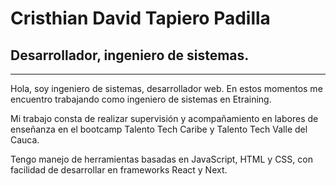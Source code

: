# Cristhian David Tapiero Padilla
## Desarrollador, ingeniero de sistemas.
---
Hola, soy ingeniero de sistemas, desarrollador web.
En estos momentos me encuentro trabajando como ingeniero de sistemas en Etraining. 

Mi trabajo consta de realizar supervisión y acompañamiento en labores de enseñanza en el bootcamp Talento Tech Caribe y Talento Tech Valle del Cauca.

Tengo manejo de herramientas basadas en JavaScript, HTML y CSS, con facilidad de desarrollar en frameworks React y Next. 